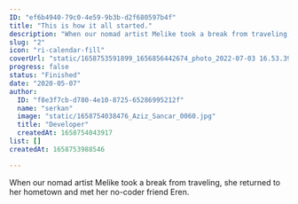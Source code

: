 ```yaml
---
ID: "ef6b4940-79c0-4e59-9b3b-d2f680597b4f"
title: "This is how it all started."
description: "When our nomad artist Melike took a break from traveling, she returned to her hometown and met her no-coder friend Eren.\n"
slug: "2"
icon: "ri-calendar-fill"
coverUrl: "static/1658753591899_1656856442674_photo_2022-07-03 16.53.39.jpeg"
progress: false
status: "Finished"
date: "2020-05-07"
author:
  ID: "f8e3f7cb-d780-4e10-8725-65286995212f"
  name: "serkan"
  image: "static/1658754038476_Aziz_Sancar_0060.jpg"
  title: "Developer"
  createdAt: 1658754043917
list: []
createdAt: 1658753988546

---
```

When our nomad artist Melike took a break from traveling, she returned to her hometown and met her no-coder friend Eren.